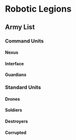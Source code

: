 # Robotic Legions

## Army List



### Command Units

#### Nexus

#### Interface

#### Guardians



### Standard Units

#### Drones

#### Soldiers

#### Destroyers

#### Corrupted